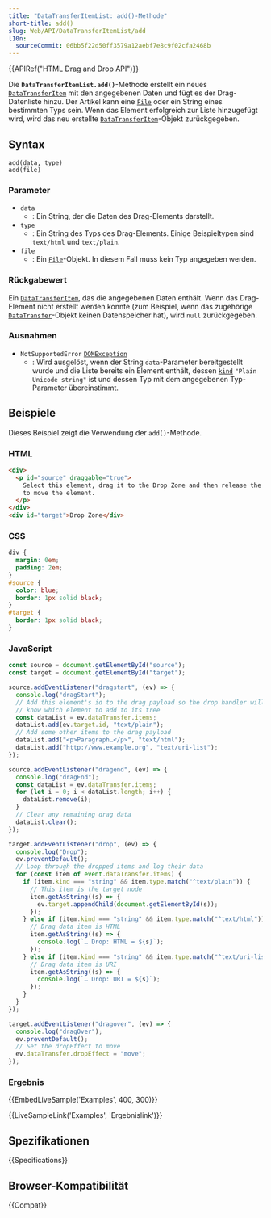 ```yaml
---
title: "DataTransferItemList: add()-Methode"
short-title: add()
slug: Web/API/DataTransferItemList/add
l10n:
  sourceCommit: 06bb5f22d50ff3579a12aebf7e8c9f02cfa2468b
---
```


{{APIRef("HTML Drag and Drop API")}}

Die **`DataTransferItemList.add()`**-Methode erstellt ein neues [`DataTransferItem`](/de/docs/Web/API/DataTransferItem) mit den angegebenen Daten und fügt es der Drag-Datenliste hinzu. Der Artikel kann eine [`File`](/de/docs/Web/API/File) oder ein String eines bestimmten Typs sein. Wenn das Element erfolgreich zur Liste hinzugefügt wird, wird das neu erstellte [`DataTransferItem`](/de/docs/Web/API/DataTransferItem)-Objekt zurückgegeben.

## Syntax

```js-nolint
add(data, type)
add(file)
```

### Parameter

- `data`
  - : Ein String, der die Daten des Drag-Elements darstellt.
- `type`
  - : Ein String des Typs des Drag-Elements. Einige Beispieltypen sind `text/html` und `text/plain`.
- `file`
  - : Ein [`File`](/de/docs/Web/API/File)-Objekt. In diesem Fall muss kein Typ angegeben werden.

### Rückgabewert

Ein [`DataTransferItem`](/de/docs/Web/API/DataTransferItem), das die angegebenen Daten enthält. Wenn das Drag-Element nicht erstellt werden konnte (zum Beispiel, wenn das zugehörige [`DataTransfer`](/de/docs/Web/API/DataTransfer)-Objekt keinen Datenspeicher hat), wird `null` zurückgegeben.

### Ausnahmen

- `NotSupportedError` [`DOMException`](/de/docs/Web/API/DOMException)
  - : Wird ausgelöst, wenn der String `data`-Parameter bereitgestellt wurde und die Liste bereits ein Element enthält, dessen [`kind`](/de/docs/Web/API/DataTransferItem/kind) `"Plain Unicode string"` ist und dessen Typ mit dem angegebenen Typ-Parameter übereinstimmt.

## Beispiele

Dieses Beispiel zeigt die Verwendung der `add()`-Methode.

### HTML

```html
<div>
  <p id="source" draggable="true">
    Select this element, drag it to the Drop Zone and then release the selection
    to move the element.
  </p>
</div>
<div id="target">Drop Zone</div>
```

### CSS

```css
div {
  margin: 0em;
  padding: 2em;
}
#source {
  color: blue;
  border: 1px solid black;
}
#target {
  border: 1px solid black;
}
```

### JavaScript

```js
const source = document.getElementById("source");
const target = document.getElementById("target");

source.addEventListener("dragstart", (ev) => {
  console.log("dragStart");
  // Add this element's id to the drag payload so the drop handler will
  // know which element to add to its tree
  const dataList = ev.dataTransfer.items;
  dataList.add(ev.target.id, "text/plain");
  // Add some other items to the drag payload
  dataList.add("<p>Paragraph…</p>", "text/html");
  dataList.add("http://www.example.org", "text/uri-list");
});

source.addEventListener("dragend", (ev) => {
  console.log("dragEnd");
  const dataList = ev.dataTransfer.items;
  for (let i = 0; i < dataList.length; i++) {
    dataList.remove(i);
  }
  // Clear any remaining drag data
  dataList.clear();
});

target.addEventListener("drop", (ev) => {
  console.log("Drop");
  ev.preventDefault();
  // Loop through the dropped items and log their data
  for (const item of event.dataTransfer.items) {
    if (item.kind === "string" && item.type.match("^text/plain")) {
      // This item is the target node
      item.getAsString((s) => {
        ev.target.appendChild(document.getElementById(s));
      });
    } else if (item.kind === "string" && item.type.match("^text/html")) {
      // Drag data item is HTML
      item.getAsString((s) => {
        console.log(`… Drop: HTML = ${s}`);
      });
    } else if (item.kind === "string" && item.type.match("^text/uri-list")) {
      // Drag data item is URI
      item.getAsString((s) => {
        console.log(`… Drop: URI = ${s}`);
      });
    }
  }
});

target.addEventListener("dragover", (ev) => {
  console.log("dragOver");
  ev.preventDefault();
  // Set the dropEffect to move
  ev.dataTransfer.dropEffect = "move";
});
```

### Ergebnis

{{EmbedLiveSample('Examples', 400, 300)}}

{{LiveSampleLink('Examples', 'Ergebnislink')}}

## Spezifikationen

{{Specifications}}

## Browser-Kompatibilität

{{Compat}}
